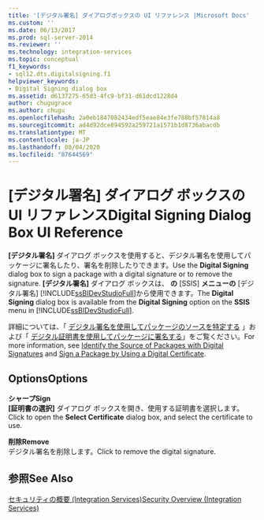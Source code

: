 ```yaml
---
title: '[デジタル署名] ダイアログボックスの UI リファレンス |Microsoft Docs'
ms.custom: ''
ms.date: 06/13/2017
ms.prod: sql-server-2014
ms.reviewer: ''
ms.technology: integration-services
ms.topic: conceptual
f1_keywords:
- sql12.dts.digitalsigning.f1
helpviewer_keywords:
- Digital Signing dialog box
ms.assetid: d6137275-65d3-4fc9-bf31-d61dcd1228d4
author: chugugrace
ms.author: chugu
ms.openlocfilehash: 2a0eb1847082434edf5eae84e3fe788bf57814a8
ms.sourcegitcommit: ad4d92dce894592a259721a1571b1d8736abacdb
ms.translationtype: MT
ms.contentlocale: ja-JP
ms.lasthandoff: 08/04/2020
ms.locfileid: "87644569"
---
```

# <a name="digital-signing-dialog-box-ui-reference"></a><span data-ttu-id="6942d-102">[デジタル署名] ダイアログ ボックスの UI リファレンス</span><span class="sxs-lookup"><span data-stu-id="6942d-102">Digital Signing Dialog Box UI Reference</span></span>
  <span data-ttu-id="6942d-103">**[デジタル署名]** ダイアログ ボックスを使用すると、デジタル署名を使用してパッケージに署名したり、署名を削除したりできます。</span><span class="sxs-lookup"><span data-stu-id="6942d-103">Use the **Digital Signing** dialog box to sign a package with a digital signature or to remove the signature.</span></span> <span data-ttu-id="6942d-104">**[デジタル署名]** ダイアログ ボックスは、 **の** [SSIS] **メニューの** [デジタル署名] [!INCLUDE[ssBIDevStudioFull](../includes/ssbidevstudiofull-md.md)]から使用できます。</span><span class="sxs-lookup"><span data-stu-id="6942d-104">The **Digital Signing** dialog box is available from the **Digital Signing** option on the **SSIS** menu in [!INCLUDE[ssBIDevStudioFull](../includes/ssbidevstudiofull-md.md)].</span></span>  
  
 <span data-ttu-id="6942d-105">詳細については、「 [デジタル署名を使用してパッケージのソースを特定する](security/identify-the-source-of-packages-with-digital-signatures.md) 」および「 [デジタル証明書を使用してパッケージに署名する](../../2014/integration-services/sign-a-package-by-using-a-digital-certificate.md)」をご覧ください。</span><span class="sxs-lookup"><span data-stu-id="6942d-105">For more information, see [Identify the Source of Packages with Digital Signatures](security/identify-the-source-of-packages-with-digital-signatures.md) and [Sign a Package by Using a Digital Certificate](../../2014/integration-services/sign-a-package-by-using-a-digital-certificate.md).</span></span>  
  
## <a name="options"></a><span data-ttu-id="6942d-106">Options</span><span class="sxs-lookup"><span data-stu-id="6942d-106">Options</span></span>  
 <span data-ttu-id="6942d-107">**シャープ**</span><span class="sxs-lookup"><span data-stu-id="6942d-107">**Sign**</span></span>  
 <span data-ttu-id="6942d-108">**[証明書の選択]** ダイアログ ボックスを開き、使用する証明書を選択します。</span><span class="sxs-lookup"><span data-stu-id="6942d-108">Click to open the **Select Certificate** dialog box, and select the certificate to use.</span></span>  
  
 <span data-ttu-id="6942d-109">**削除**</span><span class="sxs-lookup"><span data-stu-id="6942d-109">**Remove**</span></span>  
 <span data-ttu-id="6942d-110">デジタル署名を削除します。</span><span class="sxs-lookup"><span data-stu-id="6942d-110">Click to remove the digital signature.</span></span>  
  
## <a name="see-also"></a><span data-ttu-id="6942d-111">参照</span><span class="sxs-lookup"><span data-stu-id="6942d-111">See Also</span></span>  
 [<span data-ttu-id="6942d-112">セキュリティの概要 &#40;Integration Services&#41;</span><span class="sxs-lookup"><span data-stu-id="6942d-112">Security Overview &#40;Integration Services&#41;</span></span>](security/security-overview-integration-services.md)  
  
  
